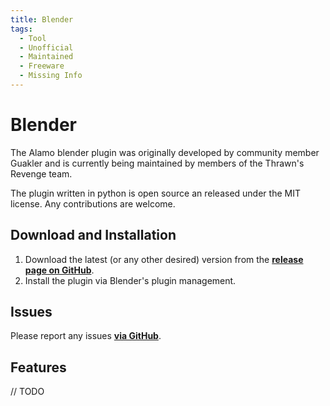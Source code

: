 ```yaml
---
title: Blender
tags:
  - Tool
  - Unofficial
  - Maintained
  - Freeware
  - Missing Info
---
```


# Blender

The Alamo blender plugin was originally developed by community member Guakler and is currently being maintained by members of the Thrawn's Revenge team.

The plugin written in python is open source an released under the MIT license. Any contributions are welcome.

## Download and Installation

1. Download the latest (or any other desired) version from the **[release page on GitHub](https://github.com/AlamoEngine-Tools/Mirror-Blender-Alamo-Plugin/releases)**.
2. Install the plugin via Blender's plugin management.

## Issues

Please report any issues **[via GitHub](https://github.com/AlamoEngine-Tools/Mirror-Blender-Alamo-Plugin/issues)**.

## Features

// TODO